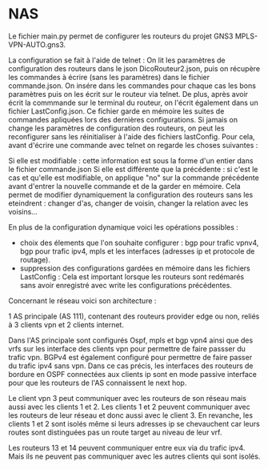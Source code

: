 # NAS
Le fichier main.py permet de configurer les routeurs du projet GNS3 MPLS-VPN-AUTO.gns3.

La configuration se fait à l'aide de telnet : On lit les paramètres de configuration des routeurs dans le json DicoRouteur2.json, puis on récupère les commandes à écrire (sans les paramètres) dans le fichier commande.json. On insére dans les commandes pour chaque cas les bons paramètres puis on les écrit sur le routeur via telnet. De plus, après avoir écrit la commmande sur le terminal du routeur, on l'écrit également dans un fichier LastConfig.json. Ce fichier garde en mémoire les suites de commandes apliquées lors des dernières configurations. Si jamais on change les paramètres de configuration des routeurs, on peut les reconfigurer sans les réinitialiser à l'aide des fichiers lastConfig. Pour cela, avant d'écrire une commande avec telnet on regarde les choses suivantes :

Si elle est modifiable : cette information est sous la forme d'un entier dans le fichier commande.json
Si elle est différente que la précédente : si c'est le cas et qu'elle est modifiable, on applique "no" sur la commande précédente avant d'entrer la nouvelle commande et de la garder en mémoire. Cela permet de modifier dynamiquement la configuration des routeurs sans les eteindrent : changer d'as, changer de voisin, changer la relation avec les voisins...

En plus de la configuration dynamique voici les opérations possibles :
  - choix des élements que l'on souhaite configurer :  bgp pour trafic vpnv4, bgp pour trafic ipv4, mpls et les interfaces (adresses ip et protocole de routage).
  - suppression des configurations gardées en mémoire dans les fichiers LastConfig : Cela est important lorsque les routeurs sont redémarés sans avoir enregistré avec write les configurations précédentes.

    
Concernant le réseau voici son architecture :

1 AS principale (AS 111), contenant des routeurs provider edge ou non, reliés à 3 clients vpn et 2 clients internet.

Dans l'AS principale sont configurés Ospf, mpls et bgp vpn4  ainsi que des vrfs sur les interface des clients vpn pour permettre de faire passser du trafic vpn. BGPv4 est également configuré pour permettre de faire passer du trafic ipv4 sans vpn. Dans ce cas précis, les interfaces des routeurs de bordure en OSPF connectées aux clients ip sont en mode passive interface pour que les routeurs de l'AS connaissent le next hop.

Le client vpn 3 peut communiquer avec les routeurs de son réseau mais aussi avec les clients 1 et 2. Les clients 1 et 2 peuvent communiquer avec les routeurs de leur réseau et donc aussi avec le client 3. En revanche, les clients 1 et 2 sont isolés même si leurs adresses ip se chevauchent car leurs routes sont distinguées pas un route target au niveau de leur vrf.

Les routeurs 13 et 14 peuvent communiquer entre eux via du trafic ipv4. Mais ils ne peuvent pas communiquer avec les autres clients qui sont isolés.
